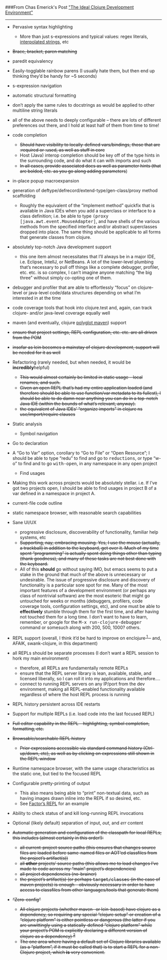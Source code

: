 ###From Chas Emerick's Post ["The Ideal Clojure Development Environment"](http://cemerick.com/ideal-clojure-development-environment/)
- - - -
- Pervasive syntax highlighting

	+ More than just s-expressions and typical values: regex literals, <a href="http://cemerick.com/2009/12/04/string-interpolation-in-clojure/">interpolated strings</a>, etc

- <strike>Brace, bracket, paren matching</strike>
- paredit equivalency
- Easily-togglable rainbow parens (I usually hate them, but then end up thinking they&#8217;d be handy for ~5 seconds)
- s-expression navigation
- automatic structural formatting

- don&#8217;t apply the same rules to docstrings as would be applied to other multiline string literals

- all of the above needs to deeply configurable – there are lots of different preferences out there, and I hold at least half of them from time to time!

- code completion

	+ <strike>Should have visibility to locally-defined vars/bindings, those that are :required or :used, as well as stuff in core</strike>
	+ Host (Java) interop completion should be key off of the type hints in the surrounding code, and do what it can with imports and such
	+ <strike>In all cases, provide associated docs as well as parameter hints (that are bolded, etc. as you go along adding parameters</strike>)

- in-place popup macroexpansion
- generation of deftype/defrecord/extend-type/gen-class/proxy method scaffolding

	+ Roughly the equivalent of the &#8220;implement method&#8221; quickfix that is available in Java IDEs when you add a superclass or interface to a class definition; i.e. be able to type <tt>(proxy [java.awt.event.MouseAdapter]</tt>, and have shells of the various methods from the specified interface and/or abstract superclasses dropped into place. The same thing should be applicable to all forms that generate classes from clojure.


- absolutely top-notch Java development support

	+ this one item almost necessitates that I&#8217;ll always be in a major IDE, i.e. Eclipse, IntellJ, or NetBeans. A lot of the lower-level plumbing that&#8217;s necessary to pull off things like a complete debugger, profiler, etc. etc. is so complex, I can&#8217;t imagine anyone matching &#8220;the big three&#8221; without simply co-opting one of them.

- debugger and profiler that are able to effortlessly &#8220;focus&#8221; on clojure-level or java-level code/data structures depending on what I&#8217;m interested in at the time
- code coverage tools that hook into clojure.test and, again, can track clojure- and/or java-level coverage equally well

- maven (and eventually, clojure <a href="http://polyglot.sonatype.org/">polyglot maven</a>) support

- <strike>ensure that project settings, REPL configuration, etc. etc. are all driven from the POM</strike>

- <strike>insofar as lein becomes a mainstay of clojure development, support will be needed for it as well</strike>

- Refactoring (rarely needed, but when needed, it would be <strong>incredibly</strong>helpful)

	+ <strike>This would almost certainly be limited in static usage – local renames, and such.</strike>
	+ <strike>Given an open REPL that&#8217;s had my entire application loaded (and therefore should be able to use function/var metadata to its fullest), I should be able to do damn near anything you can do in a top-notch Java IDE (within the bounds of what&#8217;s relevant, anyway).
	+ the equivalent of Java IDEs&#8217; &#8220;organize imports&#8221; in clojure ns use/import/require clauses</strike>

- Static analysis

	+ Symbol navigation

- Go to declaration
- A &#8220;Go to Var&#8221; option, corollary to &#8220;Go to File&#8221; or &#8220;Open Resource&#8221;; I should be able to type &#8220;redu&#8221; to find and go to <tt>reductions</tt>, or type &#8220;w-o&#8221; to find and to go <tt>with-open</tt>, in any namespace in any open project

	+ Find usages

- Making this work across projects would be absolutely stellar.  i.e. If I&#8217;ve got two projects open, I should be able to find usages in project B of a var defined in a namespace in project A.


- current-file code outline
- static namespace browser, with reasonable search capabilities

- Sane UI/UX

	+ progressive disclosure, discoverability of functionality, familiar help systems, etc
	+ <strike>Supporting, nay, embracing mousing. Yes, I use the mouse (actually, a trackball) in addition to the keyboard, get over it. Much of my time spent &#8220;programming&#8221; is actually spent doing things other than typing (thank goodness), and many of these tasks are not best done with the keyboard.</strike>
	+ All of this <strong>should</strong> go without saying IMO, but emacs seems to put a stake in the ground that much of the above is unnecessary or undesirable. The issue of progressive disclosure and discovery of functionality is a particular sore spot for me. Many of the most important features of a development environment (or perhaps any class of nontrivial software) are the most esoteric that might go untouched for weeks or months (debuggers, profilers, code coverage tools, configuration settings, etc), and one must be able to <strong>effectively</strong> stumble through them for the first time, and after having not touched them for a long time. I don&#8217;t want to have to learn, remember, or google for the <tt>M-x run-clojure-debugger</tt> command or somesuch along with 200, 500, 1000? others.


- REPL support (overall, I think it&#8217;d be hard to improve on enclojure<sup><a href="#fn1"> 1 </a> </sup> – and, AFAIK, swank-clojure, in this department)
- all REPLs should be separate processes (I don&#8217;t want a REPL session to hork my main environment)

	+ therefore, all REPLs are fundamentally remote REPLs
	+ ensure that the REPL server library is lean, available, stable, and licensed liberally, so I can roll it into my applications and therefore&#8230;.
	+ connect to running REPL servers on any IP/port from the dev environment, making all REPL-enabled functionality available regardless of where the host REPL process is running

- REPL history persistent across IDE restarts
- </strike>Support for multiple REPLs (i.e. load code into the last focused REPL)</strike>
- <strike>Full editor capability in the REPL – highlighting, symbol completion, formatting, etc.</strike>
- <strike>Browsable/searchable REPL history</strike>

	+ <strike>Prior expressions accessible via standard command history (Ctrl-up/down, etc), as well as by clicking on expressions still shown in the REPL window</strike>

- Runtime namespace browser, with the same usage characteristics as the static one, but tied to the focused REPL
- Configurable pretty-printing of output

	+ This also means being able to &#8220;print&#8221; non-textual data, such as having images drawn inline into the REPL if so desired, etc.
	+ See <a href="http://re-factor.blogspot.com/2010/09/visual-repl.html">Factor&#8217;s REPL</a> for an example

- Ability to check status of and kill long-running REPL invocations
- Optional (likely default) separation of input, *out*, and *err* content
- <strike>Automatic generation and configuration of the classpath for local REPLs; this includes (almost certainly in this order!):</strike>

	+ <strike>all current-project source paths (this ensures that changes source files are loaded before same-named files or AOT&#8217;ed classfiles from the project&#8217;s artifact(s))</strike>
	+ <strike>all <strong>other</strong> projects&#8217; source paths (this allows me to load changes I&#8217;ve made to code across my &#8220;main&#8221; project&#8217;s dependencies)</strike>
	+ <strike>all project dependencies (no-brainer)</strike>
	+ <strike>the project&#8217;s artifact(s) (or perhaps <tt>target/classes</tt> (in the case of maven projects) is enough – obviously necessary in order to have access to classfiles from other languages/tools that generate them)</strike>

- <strike>&#8220;Zero-config&#8221;</strike>

	+ <strike>All clojure projects (whether maven- or lein-based) have clojure as a dependency, so requiring any special &#8220;clojure setup&#8221; or creation of a &#8220;clojure platform&#8221; is either pointless or dangerous (the latter if you are unwittingly using a statically-defined &#8220;clojure platform&#8221; while your project&#8217;s POM is explicitly declaring a different version of clojure as a dependency) <sup> <a href="#fn2"> 2 </a> </sup>
	+ The one area where having a default set of Clojure libraries available (as a &#8220;platform&#8221;, if it must be called that) is to start a REPL for a non-Clojure project, which <strong>is</strong> very convenient.</strike>
